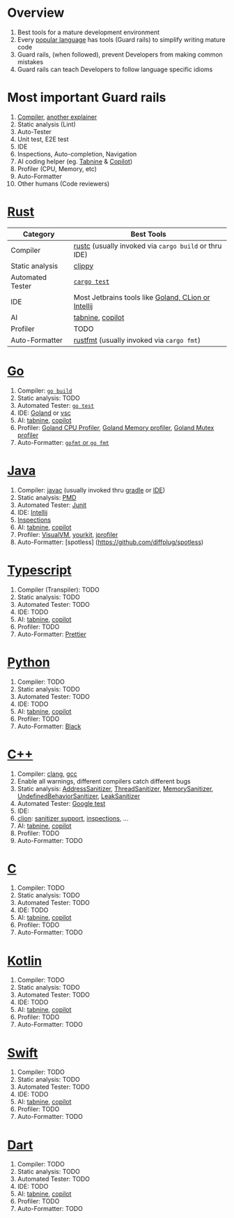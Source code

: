 # Overview
1. Best tools for a mature development environment
1. Every [popular language](https://www.tiobe.com/tiobe-index/) has tools (Guard rails) to simplify writing mature code 
1. Guard rails, (when followed), prevent Developers from making common mistakes
1. Guard rails can teach Developers to follow language specific idioms


# Most important Guard rails
1. [Compiler](https://www.techtarget.com/whatis/definition/compiler#:~:text=A%20compiler%20is%20a%20special,as%20Java%20or%20C%2B%2B.), [another explainer](https://dev.to/arikaturika/code-compiling-explain-like-im-five-4mkj)
1. Static analysis (Lint)
1. Auto-Tester
  1. Unit test, E2E test
1. IDE
  1. Inspections, Auto-completion, Navigation 
1. AI coding helper (eg. [Tabnine](https://www.tabnine.com) & [Copilot](https://github.com/features/copilot))
1. Profiler (CPU, Memory, etc)
1. Auto-Formatter
1. Other humans (Code reviewers)


# [Rust](https://www.rust-lang.org/)
|Category|Best Tools|
|---|---|
|Compiler|[rustc](https://doc.rust-lang.org/rustc/what-is-rustc.html) (usually invoked via `cargo build` or thru IDE)|
|Static analysis|[clippy](https://github.com/rust-lang/rust-clippy)|
|Automated Tester|[`cargo test`](https://doc.rust-lang.org/cargo/commands/cargo-test.html)|
|IDE|Most Jetbrains tools like [Goland, CLion or Intellij](https://www.jetbrains.com/rust/)|
|AI|[tabnine](https://www.tabnine.com/), [copilot](https://github.com/features/copilot)|
|Profiler|TODO|
|Auto-Formatter|[rustfmt](https://github.com/rust-lang/rustfmt) (usually invoked via `cargo fmt`)|


# [Go](https://go.dev/)
1. Compiler: [`go build`](https://go.dev/doc/tutorial/compile-install)
1. Static analysis: TODO
1. Automated Tester: [`go test`](https://go.dev/doc/tutorial/add-a-test)
1. IDE: [Goland](https://www.jetbrains.com/go/) or [vsc](https://code.visualstudio.com/)
1. AI: [tabnine](https://www.tabnine.com/), [copilot](https://github.com/features/copilot)
1. Profiler: [Goland CPU Profiler](https://www.jetbrains.com/help/go/cpu-profiler.html), [Goland Memory profiler](https://www.jetbrains.com/help/go/memory-profiler.html), [Goland Mutex profiler](https://www.jetbrains.com/help/go/mutex-profiler.html#InterpretingTheResults)
1. Auto-Formatter: [`gofmt` or `go fmt`](https://pkg.go.dev/cmd/gofmt)


# [Java](https://www.oracle.com/java/technologies/downloads/)
1. Compiler: [javac](https://docs.oracle.com/en/java/javase/17/docs/specs/man/javac.html) (usually invoked thru [gradle](https://gradle.org/) or [IDE](https://www.jetbrains.com/idea/))
1. Static analysis: [PMD](https://pmd.github.io/)
1. Automated Tester: [Junit](https://junit.org/junit5/)
1. IDE: [Intellij](https://www.jetbrains.com/idea/)
  1. [Inspections](https://www.jetbrains.com/help/idea/list-of-java-inspections.html)
1. AI: [tabnine](https://www.tabnine.com/), [copilot](https://github.com/features/copilot)
1. Profiler: [VisualVM](https://visualvm.github.io/download.html), [yourkit](https://www.yourkit.com/), [jprofiler](https://www.ej-technologies.com/products/jprofiler/overview.html)
1. Auto-Formatter: [spotless] (https://github.com/diffplug/spotless)


# [Typescript](https://www.typescriptlang.org/)
1. Compiler (Transpiler): TODO
1. Static analysis: TODO
1. Automated Tester: TODO 
1. IDE: TODO
1. AI: [tabnine](https://www.tabnine.com/), [copilot](https://github.com/features/copilot)
1. Profiler: TODO
1. Auto-Formatter: [Prettier](https://prettier.io/)


# [Python](https://www.python.org/)
1. Compiler: TODO
1. Static analysis: TODO
1. Automated Tester: TODO
1. IDE: TODO
1. AI: [tabnine](https://www.tabnine.com/), [copilot](https://github.com/features/copilot) 
1. Profiler: TODO
1. Auto-Formatter: [Black](https://github.com/psf/black)


# [C++](https://en.wikipedia.org/wiki/C%2B%2B)
1. Compiler: [clang](https://clang.llvm.org/), [gcc](https://gcc.gnu.org/)
  1. Enable all warnings, different compilers catch different bugs
1. Static analysis: [AddressSanitizer](https://github.com/google/sanitizers/wiki/AddressSanitizer), [ThreadSanitizer](https://github.com/google/sanitizers/wiki/ThreadSanitizerCppManual), [MemorySanitizer](https://github.com/google/sanitizers/wiki/MemorySanitizer), [UndefinedBehaviorSanitizer](https://clang.llvm.org/docs/UndefinedBehaviorSanitizer.html), [LeakSanitizer](https://clang.llvm.org/docs/LeakSanitizer.html) 
1. Automated Tester: [Google test](http://google.github.io/googletest/)
1. IDE: 
  1. [clion](https://www.jetbrains.com/clion/): [sanitizer support](https://www.jetbrains.com/help/clion/google-sanitizers.html), [inspections](https://www.jetbrains.com/help/clion/running-inspections.html), ...
1. AI: [tabnine](https://www.tabnine.com/), [copilot](https://github.com/features/copilot) 
1. Profiler: TODO
1. Auto-Formatter: TODO


# [C](https://en.wikipedia.org/wiki/C_(programming_language))
1. Compiler: TODO
1. Static analysis: TODO
1. Automated Tester: TODO
1. IDE: TODO
1. AI: [tabnine](https://www.tabnine.com/), [copilot](https://github.com/features/copilot) 
1. Profiler: TODO
1. Auto-Formatter: TODO


# [Kotlin](https://kotlinlang.org/)
1. Compiler: TODO
1. Static analysis: TODO
1. Automated Tester: TODO
1. IDE: TODO
1. AI: [tabnine](https://www.tabnine.com/), [copilot](https://github.com/features/copilot) 
1. Profiler: TODO
1. Auto-Formatter: TODO


# [Swift](https://developer.apple.com/swift/)
1. Compiler: TODO
1. Static analysis: TODO
1. Automated Tester: TODO
1. IDE: TODO
1. AI: [tabnine](https://www.tabnine.com/), [copilot](https://github.com/features/copilot) 
1. Profiler: TODO
1. Auto-Formatter: TODO


# [Dart](https://dart.dev/)
1. Compiler: TODO
1. Static analysis: TODO
1. Automated Tester: TODO
1. IDE: TODO
1. AI: [tabnine](https://www.tabnine.com/), [copilot](https://github.com/features/copilot) 
1. Profiler: TODO
1. Auto-Formatter: TODO
